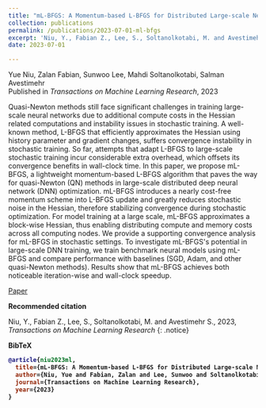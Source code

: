 ```yaml
---
title: "mL-BFGS: A Momentum-based L-BFGS for Distributed Large-scale Neural Network Optimization"
collection: publications
permalink: /publications/2023-07-01-ml-bfgs
excerpt: 'Niu, Y., Fabian Z., Lee, S., Soltanolkotabi, M. and Avestimehr S., TMLR 2023'
date: 2023-07-01

---
```


Yue Niu, Zalan Fabian, Sunwoo Lee, Mahdi Soltanolkotabi, Salman Avestimehr  <br>
Published in <i>Transactions on Machine Learning Research</i>, 2023

Quasi-Newton methods still face significant challenges in training large-scale neural networks due to additional compute costs in the Hessian related computations and instability issues in stochastic training.
A well-known method, L-BFGS that efficiently approximates the Hessian using history parameter and gradient changes, suffers convergence instability in stochastic training.
So far, attempts that adapt L-BFGS to large-scale stochastic training incur considerable extra overhead, which offsets its convergence benefits in wall-clock time.
In this paper, we propose mL-BFGS, a lightweight momentum-based L-BFGS algorithm that paves the way for quasi-Newton (QN) methods in large-scale distributed deep neural network (DNN) optimization. 
mL-BFGS introduces a nearly cost-free momentum scheme into L-BFGS update and greatly reduces stochastic noise in the Hessian, therefore stabilizing convergence during stochastic optimization.
For model training at a large scale, mL-BFGS approximates a block-wise Hessian, thus enabling distributing compute and memory costs across all computing nodes.
We provide a supporting convergence analysis for mL-BFGS in stochastic settings.
To investigate mL-BFGS's potential in large-scale DNN training, we train benchmark neural models using mL-BFGS and compare performance with baselines (SGD, Adam, and other quasi-Newton methods). 
Results show that mL-BFGS achieves both noticeable iteration-wise and wall-clock speedup.

<a href="https://openreview.net/pdf?id=9jnsPp8DP3" class="btn btn--info btn--large">Paper</a>

<b>Recommended citation</b>

Niu, Y., Fabian Z., Lee, S., Soltanolkotabi, M. and Avestimehr S., 2023, <i> Transactions on Machine Learning Research</i>
{: .notice}

<b>BibTeX<b>

```bibtex
@article{niu2023ml,
  title={mL-BFGS: A Momentum-based L-BFGS for Distributed Large-scale Neural Network Optimization},
  author={Niu, Yue and Fabian, Zalan and Lee, Sunwoo and Soltanolkotabi, Mahdi and Avestimehr, Salman},
  journal={Transactions on Machine Learning Research},
  year={2023}
}
```
